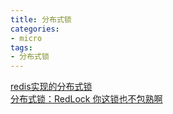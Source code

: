 ```yaml
---
title: 分布式锁
categories: 
- micro
tags:
- 分布式锁
---
```


[redis实现的分布式锁](https://www.cnblogs.com/zwh0910/p/15789551.html)  
[分布式锁：RedLock 你这锁也不包熟啊](https://blog.csdn.net/2301_76607156/article/details/129749698)

